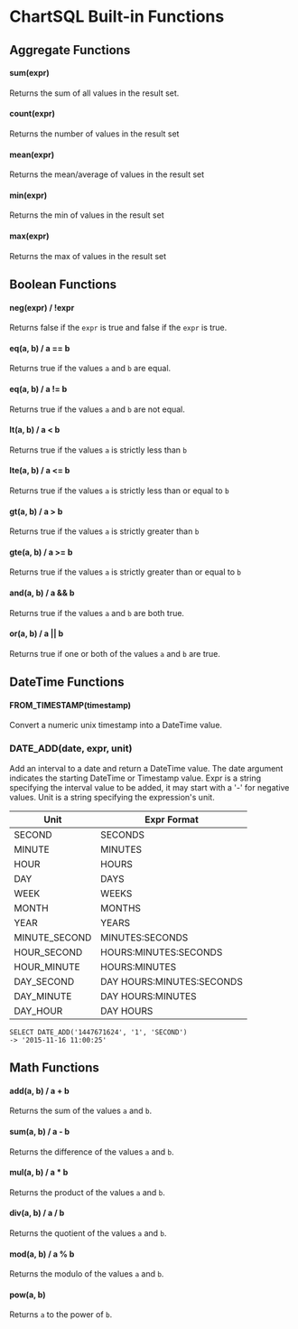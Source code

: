 ChartSQL Built-in Functions
===========================


Aggregate Functions
-------------------

#### sum(expr)
Returns the sum of all values in the result set.

#### count(expr)
Returns the number of values in the result set

#### mean(expr)
Returns the mean/average of values in the result set

#### min(expr)
Returns the min of values in the result set

#### max(expr)
Returns the max of values in the result set


Boolean Functions
-----------------

#### neg(expr) / !expr
Returns false if the `expr` is true and false if the `expr` is true.

#### eq(a, b) / a == b
Returns true if the values `a` and `b` are equal.

#### eq(a, b) / a != b
Returns true if the values `a` and `b` are not equal.

#### lt(a, b) / a < b
Returns true if the values `a` is strictly less than `b`

#### lte(a, b) / a <= b
Returns true if the values `a` is strictly less than or equal to `b`

#### gt(a, b) / a > b
Returns true if the values `a` is strictly greater than `b`

#### gte(a, b) / a >= b
Returns true if the values `a` is strictly greater than or equal to `b`

#### and(a, b) / a && b
Returns true if the values `a` and `b` are both true.

#### or(a, b) / a || b
Returns true if one or both of the values `a` and `b` are true.


DateTime Functions
------------------

#### FROM_TIMESTAMP(timestamp)
Convert a numeric unix timestamp into a DateTime value.

### DATE_ADD(date, expr, unit)
Add an interval to a date and return a DateTime value.
The date argument indicates the starting DateTime or Timestamp value.
Expr is a string specifying the interval value to be added, it may start with a '-' for negative values.
Unit is a string specifying the expression's unit.

| Unit           | Expr Format                |
| -------------- | -------------------------- |
| SECOND         | SECONDS                    |
| MINUTE         | MINUTES                    |
| HOUR           | HOURS                      |
| DAY            | DAYS                       |
| WEEK           | WEEKS                      |
| MONTH          | MONTHS                     |
| YEAR           | YEARS                      |
| MINUTE_SECOND  | MINUTES:SECONDS            |
| HOUR_SECOND    | HOURS:MINUTES:SECONDS      |
| HOUR_MINUTE    | HOURS:MINUTES              |
| DAY_SECOND     | DAY HOURS:MINUTES:SECONDS  |
| DAY_MINUTE     | DAY HOURS:MINUTES          |
| DAY_HOUR       | DAY HOURS                  |

```
SELECT DATE_ADD('1447671624', '1', 'SECOND')
-> '2015-11-16 11:00:25'
```

Math Functions
--------------

#### add(a, b) / a + b
Returns the sum of the values `a` and `b`.

#### sum(a, b) / a - b
Returns the difference of the values `a` and `b`.

#### mul(a, b) / a * b
Returns the product of the values `a` and `b`.

#### div(a, b) / a / b
Returns the quotient of the values `a` and `b`.

#### mod(a, b) / a % b
Returns the modulo of the values `a` and `b`.

#### pow(a, b)
Returns `a` to the power of `b`.
